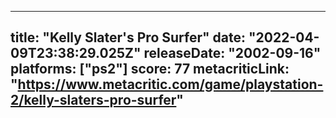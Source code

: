 
---
title: "Kelly Slater's Pro Surfer"
date: "2022-04-09T23:38:29.025Z"
releaseDate: "2002-09-16"
platforms: ["ps2"]
score: 77
metacriticLink: "https://www.metacritic.com/game/playstation-2/kelly-slaters-pro-surfer"
---
